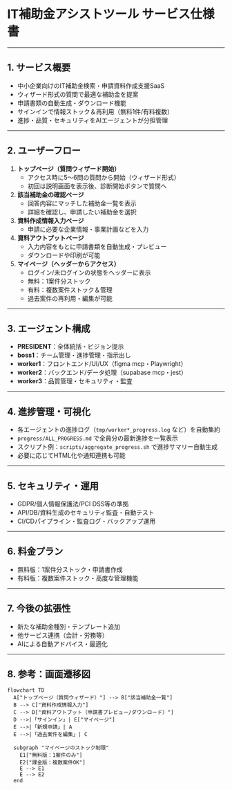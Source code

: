 # IT補助金アシストツール サービス仕様書

---

## 1. サービス概要

- 中小企業向けのIT補助金検索・申請資料作成支援SaaS
- ウィザード形式の質問で最適な補助金を提案
- 申請書類の自動生成・ダウンロード機能
- サインインで情報ストック＆再利用（無料1件/有料複数）
- 進捗・品質・セキュリティをAIエージェントが分担管理

---

## 2. ユーザーフロー

1. **トップページ（質問ウィザード開始）**
   - アクセス時に5〜6問の質問から開始（ウィザード形式）
   - 初回は説明画面を表示後、診断開始ボタンで質問へ
2. **該当補助金の確認ページ**
   - 回答内容にマッチした補助金一覧を表示
   - 詳細を確認し、申請したい補助金を選択
3. **資料作成情報入力ページ**
   - 申請に必要な企業情報・事業計画などを入力
4. **資料アウトプットページ**
   - 入力内容をもとに申請書類を自動生成・プレビュー
   - ダウンロードや印刷が可能
5. **マイページ（ヘッダーからアクセス）**
   - ログイン/未ログインの状態をヘッダーに表示
   - 無料：1案件分ストック
   - 有料：複数案件ストック＆管理
   - 過去案件の再利用・編集が可能

---

## 3. エージェント構成

- **PRESIDENT**：全体統括・ビジョン提示
- **boss1**：チーム管理・進捗管理・指示出し
- **worker1**：フロントエンド/UI/UX（figma mcp・Playwright）
- **worker2**：バックエンド/データ処理（supabase mcp・jest）
- **worker3**：品質管理・セキュリティ・監査

---

## 4. 進捗管理・可視化

- 各エージェントの進捗ログ（`tmp/worker*_progress.log` など）を自動集約
- `progress/ALL_PROGRESS.md` で全員分の最新進捗を一覧表示
- スクリプト例：`scripts/aggregate_progress.sh` で進捗サマリー自動生成
- 必要に応じてHTML化や通知連携も可能

---

## 5. セキュリティ・運用

- GDPR/個人情報保護法/PCI DSS等の準拠
- API/DB/資料生成のセキュリティ監査・自動テスト
- CI/CDパイプライン・監査ログ・バックアップ運用

---

## 6. 料金プラン

- 無料版：1案件分ストック・申請書作成
- 有料版：複数案件ストック・高度な管理機能

---

## 7. 今後の拡張性

- 新たな補助金種別・テンプレート追加
- 他サービス連携（会計・労務等）
- AIによる自動アドバイス・最適化

---

## 8. 参考：画面遷移図

```mermaid
flowchart TD
  A["トップページ（質問ウィザード）"] --> B["該当補助金一覧"]
  B --> C["資料作成情報入力"]
  C --> D["資料アウトプット（申請書プレビュー/ダウンロード）"]
  D -->|「サインイン」| E["マイページ"]
  E -->|「新規申請」| A
  E -->|「過去案件を編集」| C

  subgraph "マイページのストック制限"
    E1["無料版：1案件のみ"]
    E2["課金版：複数案件OK"]
    E --> E1
    E --> E2
  end
``` 